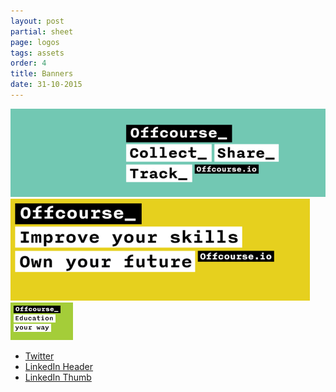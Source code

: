 ```yaml
---
layout: post
partial: sheet
page: logos
tags: assets
order: 4
title: Banners
date: 31-10-2015
---
```

[![Twitter](/images/documentation/banners/offcourse_twitter_header_720.png)](/images/documentation/banners/offcourse_twitter_header_720.png)
[![LinkedIn Header](/images/documentation/banners/offcourse_linkedin_header_480.png)](/images/documentation/banners/offcourse_linkedin_header_480.png)
[![LinkedIn Thumb](/images/documentation/banners/offcourse_linkedin_thumb_360.png)](/images/documentation/banners/offcourse_linkedin_thumb_360.png)

- [Twitter](/images/documentation/banners/offcourse_twitter_header_720.png)
- [LinkedIn Header](/images/documentation/banners/offcourse_linkedin_header_480.png)
- [LinkedIn Thumb](/images/documentation/banners/offcourse_linkedin_thumb_360.png)